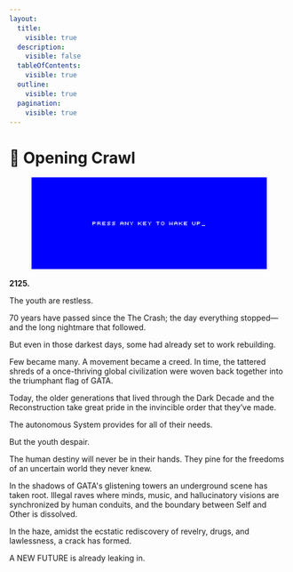 ```yaml
---
layout:
  title:
    visible: true
  description:
    visible: false
  tableOfContents:
    visible: true
  outline:
    visible: true
  pagination:
    visible: true
---
```


# 🔵 Opening Crawl

<figure><img src="../../.gitbook/assets/coda_cover.png" alt=""><figcaption></figcaption></figure>

**2125.**

The youth are restless.

70 years have passed since the The Crash; the day everything stopped—and the long nightmare that followed.

But even in those darkest days, some had already set to work rebuilding.

Few became many. A movement became a creed. In time, the tattered shreds of a once-thriving global civilization were woven back together into the triumphant flag of GATA.

Today, the older generations that lived through the Dark Decade and the Reconstruction take great pride in the invincible order that they’ve made.

The autonomous System provides for all of their needs.&#x20;

But the youth despair.

The human destiny will never be in their hands. They pine for the freedoms of an uncertain world they never knew.

In the shadows of GATA's glistening towers an underground scene has taken root. Illegal raves where minds, music, and hallucinatory visions are synchronized by human conduits, and the boundary between Self and Other is dissolved.

In the haze, amidst the ecstatic rediscovery of revelry, drugs, and lawlessness, a crack has formed.

A NEW FUTURE is already leaking in.
